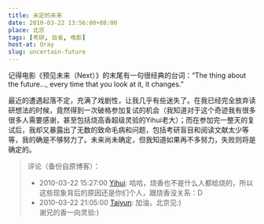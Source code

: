 ```yaml
---
title: 未定的未来
date: 2010-03-22 13:56:00+08:00
place: 北京
tags: [考研, 自省, 电影]
host-at: Oray
slug: uncertain-future
---
```

记得电影《预见未来（Next）》的末尾有一句很经典的台词：“The thing about the future…, every time that you look at it, it changes.”

最近的遭遇起落不定，充满了戏剧性，让我几乎有些迷失了。在我已经完全放弃读研想法的时候，竟然得到一次破格参加复试的机会（我知道对于这个奇迹我有很多很多人需要感谢，甚至包括烧高香超级灵验的Yihui老大）；而在参加完一整天的复试后，我却又暴露出了无数的致命毛病和问题，包括考研盲目和阅读文献太少等等，我的确是不够努力了。未来尚未确定，但我知道如果再不多努力，失败则将是确定的。

> 评论（备份自原博客）：
>
> * 2010-03-22 15:27:00 [Yihui](http://yihui.name/): 哈哈，烧香也不是什么人都给烧的，所以这些现象背后的原因还是你们个人，跟烧香没关系：D
> * 2010-03-22 21:05:00 [Taiyun](http://taiyun.cos.name/): 加油，北京见:)<br>谢兄的香一向灵验:)
